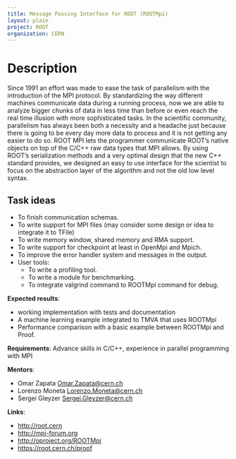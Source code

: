 ```yaml
---
title: Message Passing Interface for ROOT (ROOTMpi)
layout: plain
project: ROOT
organization: CERN
---
```


# Description

Since 1991 an effort was made to ease the task of parallelism with the introduction of the MPI protocol. By standardizing the way different machines communicate data during a running process, now we are able to analyze bigger chunks of data in less time than before or even reach the real time illusion with more sophisticated tasks.
In the scientific community, parallelism has always been both a necessity and a headache just because there is going to be every day more data to process and it is not getting any easier to do so.
ROOT MPI lets the programmer communicate ROOT’s native objects on top of the C/C++ raw data types that MPI allows. By using ROOT’s serialization methods and a very optimal design that the new C++ standard provides, we designed an easy to use interface for the scientist to focus on the abstraction layer of the algorithm and not the old low level syntax.



## Task ideas
 * To finish communication schemas.
 * To write support for MPI files (may consider some design or idea to integrate it to TFile)
 * To write memory window, shared memory and RMA support.
 * To write support for checkpoint at least in OpenMpi and Mpich.
 * To improve the error handler system and messages in the output.
 * User tools:
    * To write a profiling tool.
    * To write a module for benchmarking.
    * To integrate valgrind command to ROOTMpi command for debug.

**Expected results**: 
* working implementation with tests and documentation
* A machine learning example integrated to TMVA that uses ROOTMpi 
* Performance comparison with a basic example between ROOTMpi and Proof. 

**Requirements**: Advance skills in C/C++, experience in parallel programming with MPI

**Mentors**: 

  * Omar Zapata  Omar.Zapata@cern.ch
  * Lorenzo Moneta  Lorenzo.Moneta@cern.ch
  * Sergei Gleyzer Sergei.Gleyzer@cern.ch

**Links**:

  * http://root.cern 
  * http://mpi-forum.org
  * http://oproject.org/ROOTMpi
  * https://root.cern.ch/proof


